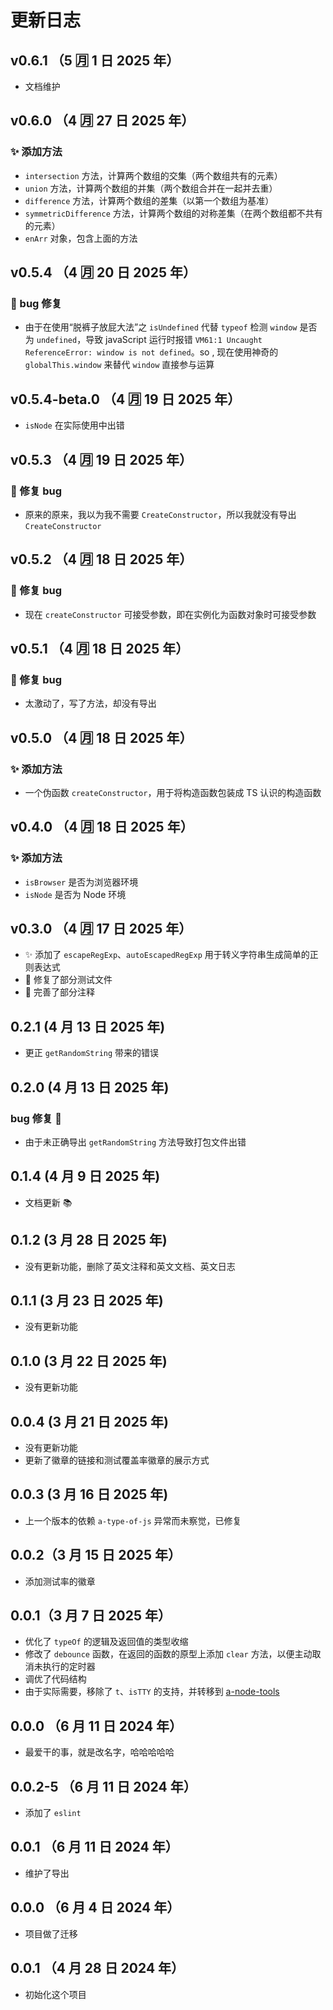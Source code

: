 # 更新日志

## v0.6.1 （5 🈷️ 1 日 2025 年）

- 文档维护

## v0.6.0 （4 🈷️ 27 日 2025 年）

### ✨ 添加方法

- `intersection` 方法，计算两个数组的交集（两个数组共有的元素）
- `union` 方法，计算两个数组的并集（两个数组合并在一起并去重）
- `difference` 方法，计算两个数组的差集（以第一个数组为基准）
- `symmetricDifference` 方法，计算两个数组的对称差集（在两个数组都不共有的元素）
- `enArr` 对象，包含上面的方法

## v0.5.4 （4 🈷️ 20 日 2025 年）

### 🐛 bug 修复

- 由于在使用“脱裤子放屁大法”之 `isUndefined` 代替 `typeof` 检测 `window` 是否为 `undefined`，导致 javaScript 运行时报错 `VM61:1 Uncaught ReferenceError: window is not defined`。so , 现在使用神奇的 `globalThis.window` 来替代 `window` 直接参与运算

## v0.5.4-beta.0 （4 🈷️ 19 日 2025 年）

- `isNode` 在实际使用中出错

## v0.5.3 （4 🈷️ 19 日 2025 年）

### 🐛 修复 bug

- 原来的原来，我以为我不需要 `CreateConstructor`，所以我就没有导出 `CreateConstructor`

## v0.5.2 （4 🈷️ 18 日 2025 年）

### 🐛 修复 bug

- 现在 `createConstructor` 可接受参数，即在实例化为函数对象时可接受参数

## v0.5.1 （4 🈷️ 18 日 2025 年）

### 🐛 修复 bug

- 太激动了，写了方法，却没有导出

## v0.5.0 （4 🈷️ 18 日 2025 年）

### ✨ 添加方法

- 一个伪函数 `createConstructor`，用于将构造函数包装成 TS 认识的构造函数

## v0.4.0 （4 🈷️ 18 日 2025 年）

### ✨ 添加方法

- `isBrowser` 是否为浏览器环境
- `isNode` 是否为 Node 环境

## v0.3.0 （4 🈷️ 17 日 2025 年）

- ✨ 添加了 `escapeRegExp`、`autoEscapedRegExp` 用于转义字符串生成简单的正则表达式
- 🐛 修复了部分测试文件
- 📖 完善了部分注释

## 0.2.1 (4 月 13 日 2025 年)

- 更正 `getRandomString` 带来的错误

## 0.2.0 (4 月 13 日 2025 年)

### bug 修复 🐛

- 由于未正确导出 `getRandomString` 方法导致打包文件出错

## 0.1.4 (4 月 9 日 2025 年)

- 文档更新 📚

## 0.1.2 (3 月 28 日 2025 年)

- 没有更新功能，删除了英文注释和英文文档、英文日志

## 0.1.1 (3 月 23 日 2025 年)

- 没有更新功能

## 0.1.0 (3 月 22 日 2025 年)

- 没有更新功能

## 0.0.4 (3 月 21 日 2025 年)

- 没有更新功能
- 更新了徽章的链接和测试覆盖率徽章的展示方式

## 0.0.3 (3 月 16 日 2025 年)

- 上一个版本的依赖 `a-type-of-js` 异常而未察觉，已修复

## 0.0.2（3 月 15 日 2025 年）

- 添加测试率的徽章

## 0.0.1（3 月 7 日 2025 年）

- 优化了 `typeOf` 的逻辑及返回值的类型收缩
- 修改了 `debounce` 函数，在返回的函数的原型上添加 `clear` 方法，以便主动取消未执行的定时器
- 调优了代码结构
- 由于实际需要，移除了 `t`、`isTTY` 的支持，并转移到 [a-node-tools](https://github.com/earthnutDev/a-node-tools)

## 0.0.0 （6 月 11 日 2024 年）

- 最爱干的事，就是改名字，哈哈哈哈哈

## 0.0.2-5 （6 月 11 日 2024 年）

- 添加了 `eslint`

## 0.0.1 （6 月 11 日 2024 年）

- 维护了导出

## 0.0.0 （6 月 4 日 2024 年）

- 项目做了迁移

## 0.0.1 （4 月 28 日 2024 年）

- 初始化这个项目
